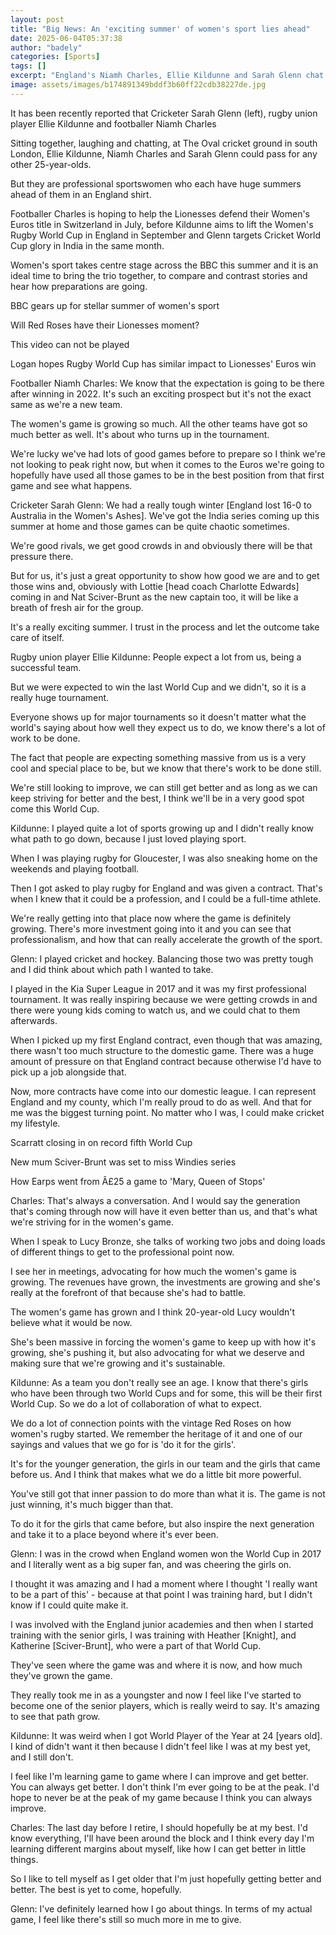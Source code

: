 ```yaml
---
layout: post
title: "Big News: An 'exciting summer' of women's sport lies ahead"
date: 2025-06-04T05:37:38
author: "badely"
categories: [Sports]
tags: []
excerpt: "England's Niamh Charles, Ellie Kildunne and Sarah Glenn chat about the impact this summer can have on their sports."
image: assets/images/b174891349bddf3b60ff22cdb38227de.jpg
---
```


It has been recently reported that Cricketer Sarah Glenn (left), rugby union player Ellie Kildunne and footballer Niamh Charles

Sitting together, laughing and chatting, at The Oval cricket ground in south London, Ellie Kildunne, Niamh Charles and Sarah Glenn could pass for any other 25-year-olds. 

But they are professional sportswomen who each have huge summers ahead of them in an England shirt.

Footballer Charles is hoping to help the Lionesses defend their Women's Euros title in Switzerland in July, before Kildunne aims to lift the Women's Rugby World Cup in England in September and Glenn targets Cricket World Cup glory in India in the same month.

Women's sport takes centre stage across the BBC this summer and it is an ideal time to bring the trio together, to compare and contrast stories and hear how preparations are going.

BBC gears up for stellar summer of women's sport

Will Red Roses have their Lionesses moment?

This video can not be played

Logan hopes Rugby World Cup has similar impact to Lionesses' Euros win

Footballer Niamh Charles: We know that the expectation is going to be there after winning in 2022. It's such an exciting prospect but it's not the exact same as we're a new team. 

The women's game is growing so much. All the other teams have got so much better as well. It's about who turns up in the tournament.

We're lucky we've had lots of good games before to prepare so I think we're not looking to peak right now, but when it comes to the Euros we're going to hopefully have used all those games to be in the best position from that first game and see what happens.

Cricketer Sarah Glenn: We had a really tough winter [England lost 16-0 to Australia in the Women's Ashes]. We've got the India series coming up this summer at home and those games can be quite chaotic sometimes.

We're good rivals, we get good crowds in and obviously there will be that pressure there.

But for us, it's just a great opportunity to show how good we are and to get those wins and, obviously with Lottie [head coach Charlotte Edwards] coming in and Nat Sciver-Brunt as the new captain too, it will be like a breath of fresh air for the group.

It's a really exciting summer. I trust in the process and let the outcome take care of itself.

Rugby union player Ellie Kildunne: People expect a lot from us, being a successful team.

But we were expected to win the last World Cup and we didn't, so it is a really huge tournament. 

Everyone shows up for major tournaments so it doesn't matter what the world's saying about how well they expect us to do, we know there's a lot of work to be done.

The fact that people are expecting something massive from us is a very cool and special place to be, but we know that there's work to be done still.

We're still looking to improve, we can still get better and as long as we can keep striving for better and the best, I think we'll be in a very good spot come this World Cup.

Kildunne: I played quite a lot of sports growing up and I didn't really know what path to go down, because I just loved playing sport.

When I was playing rugby for Gloucester, I was also sneaking home on the weekends and playing football.

Then I got asked to play rugby for England and was given a contract. That's when I knew that it could be a profession, and I could be a full-time athlete.

We're really getting into that place now where the game is definitely growing. There's more investment going into it and you can see that professionalism, and how that can really accelerate the growth of the sport. 

Glenn: I played cricket and hockey. Balancing those two was pretty tough and I did think about which path I wanted to take. 

I played in the Kia Super League in 2017 and it was my first professional tournament. It was really inspiring because we were getting crowds in and there were young kids coming to watch us, and we could chat to them afterwards.

When I picked up my first England contract, even though that was amazing, there wasn't too much structure to the domestic game. There was a huge amount of pressure on that England contract because otherwise I'd have to pick up a job alongside that.

Now, more contracts have come into our domestic league. I can represent England and my county, which I'm really proud to do as well. And that for me was the biggest turning point. No matter who I was, I could make cricket my lifestyle.

Scarratt closing in on record fifth World Cup

New mum Sciver-Brunt was set to miss Windies series

How Earps went from Â£25 a game to 'Mary, Queen of Stops'

Charles: That's always a conversation. And I would say the generation that's coming through now will have it even better than us, and that's what we're striving for in the women's game.

When I speak to Lucy Bronze, she talks of working two jobs and doing loads of different things to get to the professional point now.

I see her in meetings, advocating for how much the women's game is growing. The revenues have grown, the investments are growing and she's really at the forefront of that because she's had to battle.

The women's game has grown and I think 20-year-old Lucy wouldn't believe what it would be now. 

She's been massive in forcing the women's game to keep up with how it's growing, she's pushing it, but also advocating for what we deserve and making sure that we're growing and it's sustainable.

Kildunne: As a team you don't really see an age. I know that there's girls who have been through two World Cups and for some, this will be their first World Cup. So we do a lot of collaboration of what to expect.

We do a lot of connection points with the vintage Red Roses on how women's rugby started. We remember the heritage of it and one of our sayings and values that we go for is 'do it for the girls'.

It's for the younger generation, the girls in our team and the girls that came before us. And I think that makes what we do a little bit more powerful.

You've still got that inner passion to do more than what it is. The game is not just winning, it's much bigger than that.

To do it for the girls that came before, but also inspire the next generation and take it to a place beyond where it's ever been.

Glenn: I was in the crowd when England women won the World Cup in 2017 and I literally went as a big super fan, and was cheering the girls on.

I thought it was amazing and I had a moment where I thought 'I really want to be a part of this' - because at that point I was training hard, but I didn't know if I could quite make it.

I was involved with the England junior academies and then when I started training with the senior girls, I was training with Heather [Knight], and Katherine [Sciver-Brunt], who were a part of that World Cup.

They've seen where the game was and where it is now, and how much they've grown the game. 

They really took me in as a youngster and now I feel like I've started to become one of the senior players, which is really weird to say. It's amazing to see that path grow.

Kildunne: It was weird when I got World Player of the Year at 24 [years old]. I kind of didn't want it then because I didn't feel like I was at my best yet, and I still don't.

I feel like I'm learning game to game where I can improve and get better. You can always get better. I don't think I'm ever going to be at the peak. I'd hope to never be at the peak of my game because I think you can always improve.

Charles: The last day before I retire, I should hopefully be at my best. I'd know everything, I'll have been around the block and I think every day I'm learning different margins about myself, like how I can get better in little things. 

So I like to tell myself as I get older that I'm just hopefully getting better and better. The best is yet to come, hopefully.

Glenn: I've definitely learned how I go about things. In terms of my actual game, I feel like there's still so much more in me to give. 

